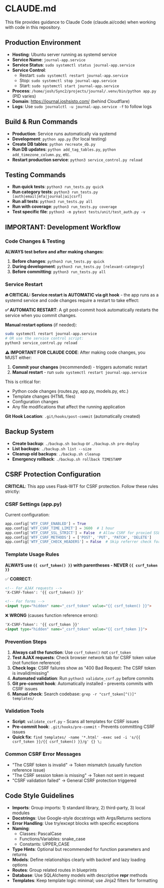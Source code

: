 # CLAUDE.md

This file provides guidance to Claude Code (claude.ai/code) when working with code in this repository.

## Production Environment
- **Hosting**: Ubuntu server running as systemd service
- **Service Name**: `journal-app.service`
- **Service Status**: `sudo systemctl status journal-app.service`
- **Service Control**: 
  - Restart: `sudo systemctl restart journal-app.service`
  - Stop: `sudo systemctl stop journal-app.service` 
  - Start: `sudo systemctl start journal-app.service`
- **Process**: `/home/josh/Sync2/projects/journal/.venv/bin/python app.py` (PID varies)
- **Domain**: https://journal.joshsisto.com/ (behind Cloudflare)
- **Logs**: Use `sudo journalctl -u journal-app.service -f` to follow logs

## Build & Run Commands
- **Production**: Service runs automatically via systemd
- **Development**: `python app.py` (for local testing)
- **Create DB tables**: `python recreate_db.py`
- **Run DB updates**: `python add_tag_tables.py`, `python add_timezone_column.py`, etc.
- **Restart production service**: `python3 service_control.py reload`

## Testing Commands
- **Run quick tests**: `python3 run_tests.py quick`
- **Run category tests**: `python3 run_tests.py [auth|email|mfa|journal|ai|csrf]`
- **Run all tests**: `python3 run_tests.py all`
- **Run with coverage**: `python3 run_tests.py coverage`
- **Test specific file**: `python3 -m pytest tests/unit/test_auth.py -v`

## IMPORTANT: Development Workflow

### Code Changes & Testing
**ALWAYS test before and after making changes:**
1. **Before changes**: `python3 run_tests.py quick`
2. **During development**: `python3 run_tests.py [relevant-category]`
3. **Before committing**: `python3 run_tests.py all`

### Service Restart
**🔥 CRITICAL: Service restart is AUTOMATIC via git hook** - the app runs as a systemd service and code changes require a restart to take effect:

**✅ AUTOMATIC RESTART**: A git post-commit hook automatically restarts the service when you commit changes.

**Manual restart options** (if needed):
```bash
sudo systemctl restart journal-app.service
# OR use the service control script:
python3 service_control.py reload
```

**⚠️ IMPORTANT FOR CLAUDE CODE**: After making code changes, you MUST either:
1. **Commit your changes** (recommended) - triggers automatic restart
2. **Manual restart** - run `sudo systemctl restart journal-app.service`

This is critical for:
- Python code changes (routes.py, app.py, models.py, etc.)
- Template changes (HTML files)
- Configuration changes
- Any file modifications that affect the running application

**Git Hook Location**: `.git/hooks/post-commit` (automatically created)

## Backup System
- **Create backup**: `./backup.sh backup` or `./backup.sh pre-deploy`
- **List backups**: `./backup.sh list --size`
- **Cleanup old backups**: `./backup.sh cleanup`
- **Emergency rollback**: `./backup.sh rollback TIMESTAMP`

## CSRF Protection Configuration
**CRITICAL**: This app uses Flask-WTF for CSRF protection. Follow these rules strictly:

### CSRF Settings (app.py)
Current configuration:
```python
app.config['WTF_CSRF_ENABLED'] = True
app.config['WTF_CSRF_TIME_LIMIT'] = 3600  # 1 hour
app.config['WTF_CSRF_SSL_STRICT'] = False  # Allow CSRF for proxied SSL
app.config['WTF_CSRF_METHODS'] = ['POST', 'PUT', 'PATCH', 'DELETE']
app.config['WTF_CSRF_CHECK_HEADERS'] = False  # Skip referrer check for proxy environments
```

### Template Usage Rules
**ALWAYS use `{{ csrf_token() }}` with parentheses - NEVER `{{ csrf_token }}`**

✅ **CORRECT**:
```html
<!-- For AJAX requests -->
'X-CSRF-Token': '{{ csrf_token() }}'

<!-- For forms -->
<input type="hidden" name="_csrf_token" value="{{ csrf_token() }}">
```

❌ **WRONG** (causes function reference errors):
```html
'X-CSRF-Token': '{{ csrf_token }}'
<input type="hidden" name="_csrf_token" value="{{ csrf_token }}">
```

### Prevention Steps
1. **Always call the function**: Use `csrf_token()` not `csrf_token`
2. **Test AJAX requests**: Check browser network tab for CSRF token value (not function reference)
3. **Check logs**: CSRF failures show as "400 Bad Request: The CSRF token is invalid/missing"
4. **Automated validation**: Run `python3 validate_csrf.py` before commits
5. **Git pre-commit hook**: Automatically installed - prevents commits with CSRF issues
6. **Manual check**: Search codebase: `grep -r "csrf_token[^()]" templates/`

### Validation Tools
- **Script**: `validate_csrf.py` - Scans all templates for CSRF issues
- **Pre-commit hook**: `.git/hooks/pre-commit` - Prevents committing CSRF issues
- **Quick fix**: `find templates/ -name '*.html' -exec sed -i 's/{{ csrf_token }}/{{ csrf_token() }}/g' {} \;`

### Common CSRF Error Messages
- "The CSRF token is invalid" → Token mismatch (usually function reference issue)
- "The CSRF session token is missing" → Token not sent in request
- "CSRF validation failed" → General CSRF protection triggered

## Code Style Guidelines
- **Imports**: Group imports: 1) standard library, 2) third-party, 3) local modules
- **Docstrings**: Use Google-style docstrings with Args/Returns sections
- **Error Handling**: Use try/except blocks with specific exceptions
- **Naming**: 
  - Classes: PascalCase
  - Functions/Variables: snake_case
  - Constants: UPPER_CASE
- **Type Hints**: Optional but recommended for function parameters and returns
- **Models**: Define relationships clearly with backref and lazy loading options
- **Routes**: Group related routes in blueprints
- **Database**: Use SQLAlchemy models with descriptive __repr__ methods
- **Templates**: Keep template logic minimal; use Jinja2 filters for formatting